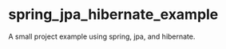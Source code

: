 spring_jpa_hibernate_example
============================

A small project example using spring, jpa, and hibernate. 
